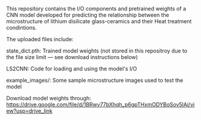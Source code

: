 This repository contains the I/O components and pretrained weights of a CNN model developed for predicting the relationship between the microstructure of lithium disilicate glass-ceramics and their Heat treatment condintions. 


The uploaded files include:

state_dict.pth: Trained model weights (not stored in this repositroy due to the file size limit — see download instructions below)

LS2CNN: Code for loading and using the model's I/O

example_images/: Some sample microstructure images used to test the model 




Download model weights through:
https://drive.google.com/file/d/1BRwv77bXhqh_p6gpTHxmODYBoSov5lAi/view?usp=drive_link
